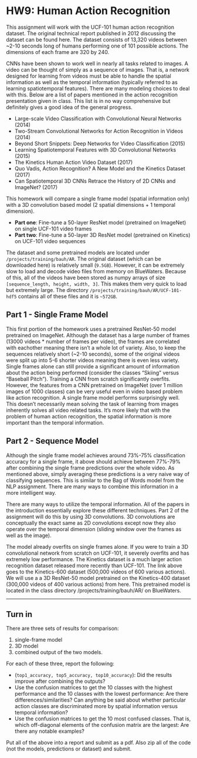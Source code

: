 # HW9: Human Action Recognition

This assignment will work with the UCF-101 human action recognition dataset. The original technical report published in 2012 discussing the dataset can be found here. The dataset consists of 13,320 videos between ~2-10 seconds long of humans performing one of 101 possible actions. The dimensions of each frame are 320 by 240.

CNNs have been shown to work well in nearly all tasks related to images. A video can be thought of simply as a sequence of images. That is, a network designed for learning from videos must be able to handle the spatial information as well as the temporal information (typically referred to as learning spatiotemporal features). There are many modeling choices to deal with this. Below are a list of papers mentioned in the action recognition presentation given in class. This list is in no way comprehensive but definitely gives a good idea of the general progress.

- Large-scale Video Classification with Convolutional Neural Networks (2014)
- Two-Stream Convolutional Networks for Action Recognition in Videos (2014)
- Beyond Short Snippets: Deep Networks for Video Classification (2015)
- Learning Spatiotemporal Features with 3D Convolutional Networks (2015)
- The Kinetics Human Action Video Dataset (2017)
- Quo Vadis, Action Recognition? A New Model and the Kinetics Dataset (2017)
- Can Spatiotemporal 3D CNNs Retrace the History of 2D CNNs and ImageNet? (2017)

This homework will compare a single frame model (spatial information only) with a 3D convolution based model (2 spatial dimensions + 1 temporal dimension).

- **Part one**: Fine-tune a 50-layer ResNet model (pretrained on ImageNet) on single UCF-101 video frames
- **Part two**: Fine-tune a 50-layer 3D ResNet model (pretrained on Kinetics) on UCF-101 video sequences

The dataset and some pretrained models are located under `/projects/training/bauh/AR`. The original dataset (which can be downloaded here) is relatively small (`9.5GB`). However, it can be extremely slow to load and decode video files from memory on BlueWaters. Because of this, all of the videos have been stored as numpy arrays of size `[sequence_length, height, width, 3]`. This makes them very quick to load but extremely large. The directory `/projects/training/bauh/AR/UCF-101-hdf5` contains all of these files and it is `~572GB`.


## Part 1 - Single Frame Model

This first portion of the homework uses a pretrained ResNet-50 model pretrained on ImageNet. Although the dataset has a large number of frames (13000 videos * number of frames per video), the frames are correlated with eachother meaning there isn’t a whole lot of variety. Also, to keep the sequences relatively short (~2-10 seconds), some of the original videos were split up into 5-6 shorter videos meaning there is even less variety. Single frames alone can still provide a significant amount of information about the action being performed (consider the classes “Skiing” versus “Baseball Pitch”). Training a CNN from scratch significantly overfits. However, the features from a CNN pretrained on ImageNet (over 1 million images of 1000 classes) can be very useful even in video based problem like action recognition. A single frame model performs surprisingly well. This doesn’t necessarily mean solving the task of learning from images inherently solves all video related tasks. It’s more likely that with the problem of human action recognition, the spatial information is more important than the temporal information.


## Part 2 - Sequence Model

Although the single frame model achieves around 73%-75% classification accuracy for a single frame, it above should achieve between 77%-79% after combining the single frame predictions over the whole video. As mentioned above, simply averaging these predictions is a very naive way of classifying sequences. This is similar to the Bag of Words model from the NLP assignment. There are many ways to combine this information in a more intelligent way.

There are many ways to utilize the temporal information. All of the papers in the introduction essentially explore these different techniques. Part 2 of the assignment will do this by using 3D convolutions. 3D convolutions are conceptually the exact same as 2D convolutions except now they also operate over the temporal dimension (sliding window over the frames as well as the image).

The model already overfits on single frames alone. If you were to train a 3D convolutional network from scratch on UCF-101, it severely overfits and has extremely low performance. The Kinetics dataset is a much larger action recognition dataset released more recently than UCF-101. The link above goes to the Kinetics-600 dataset (500,000 videos of 600 various actions). We will use a a 3D ResNet-50 model pretrained on the Kinetics-400 dataset (300,000 videos of 400 various actions) from here. This pretrained model is located in the class directory /projects/training/bauh/AR/ on BlueWaters.


* * *

## Turn in

There are three sets of results for comparison:

1. single-frame model
1. 3D model
1. combined output of the two models.

For each of these three, report the following:

- (`top1_accuracy, top5_accuracy, top10_accuracy`): Did the results improve after combining the outputs?
- Use the confusion matrices to get the 10 classes with the highest performance and the 10 classes with the lowest performance: Are there differences/similarities? Can anything be said about whether particular action classes are discriminated more by spatial information versus temporal information?
- Use the confusion matrices to get the 10 most confused classes. That is, which off-diagonal elements of the confusion matrix are the largest: Are there any notable examples?

Put all of the above into a report and submit as a pdf. Also zip all of the code (not the models, predictions or dataset) and submit.